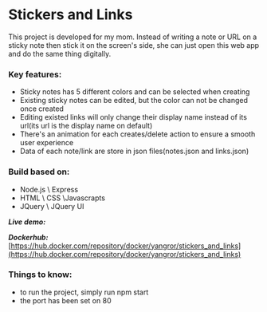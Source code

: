 # Stickers and Links

This project is developed for my mom. Instead of writing a note or URL on a sticky note then stick it on the screen's side, she can just open this web app and do the same thing digitally.


### Key features:
 - Sticky notes has 5 different colors and can be selected when creating
 - Existing sticky notes can be edited, but the color can not be changed once created
 - Editing existed links will only change their display name instead of its url(its url is the display name on default)
 - There's an animation for each creates/delete action to ensure a smooth user experience
 - Data of each note/link are store in json files(notes.json and links.json)
 
 
### Build based on:
 - Node.js \ Express
 - HTML \ CSS \Javascrapts
 - JQuery \ JQuery UI


***Live demo:***

***Dockerhub:*** [https://hub.docker.com/repository/docker/yangror/stickers_and_links](https://hub.docker.com/repository/docker/yangror/stickers_and_links)


### Things to know:
 - to run the project, simply run npm start
 - the port has been set on 80
